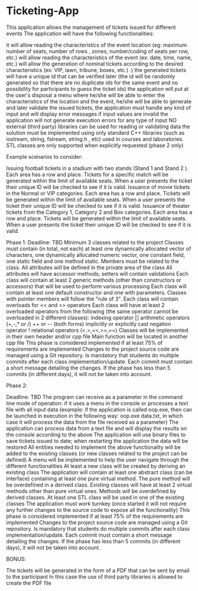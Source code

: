 # Ticketing-App
This application allows the management of tickets issued for different events
The application will have the following functionalities:

it will allow reading the characteristics of the event location (eg: maximum number of seats, number of rows , zones, number/coding of seats per row, etc.)
will allow reading the characteristics of the event (ex: date, time, name, etc.)
will allow the generation of nominal tickets according to the desired characteristics (ex: VIP, lawn, tribune, boxes, etc.) .)
the generated tickets will have a unique id that can be verified later (the id will be randomly generated so that there are no duplicate ids for the same event and no possibility for participants to guess the ticket ids)
the application will put at the user's disposal a menu where he/she will be able to enter the characteristics of the location and the event, he/she will be able to generate and later validate the issued tickets,
the application must handle any kind of input and will display error messages if input values are invalid
the application will not generate execution errors for any type of input
NO external (third party) libraries can be used for reading or validating data
the solution must be implemented using only standard C++ libraries (such as iostream, string, fstream, string.h , etc) used in courses and laboratories. STL classes are only supported when explicitly requested (phase 2 only)


Example scenarios to consider:


Issuing football tickets in a stadium with two stands (Stand 1 and Stand 2 ). Each area has a row and place. Tickets for a specific match will be generated within the limit of available seats. When a user presents the ticket their unique ID will be checked to see if it is valid.
Issuance of movie tickets in the Normal or VIP categories. Each area has a row and place. Tickets will be generated within the limit of available seats. When a user presents the ticket their unique ID will be checked to see if it is valid.
Issuance of theater tickets from the Category 1, Category 2 and Box categories. Each area has a row and place. Tickets will be generated within the limit of available seats. When a user presents the ticket their unique ID will be checked to see if it is valid.


Phase 1:
Deadline: TBD
Minimum 3 classes related to the project
Classes must contain (in total, not each) at least one dynamically allocated vector of characters, one dynamically allocated numeric vector, one constant field, one static field and one method static. Members must be related to the class.
All attributes will be defined in the private area of ​​the class
All attributes will have accessor methods; setters will contain validations
Each class will contain at least 2 generic methods (other than constructors or accessors) that will be used to perform various processing
Each class will contain at least one default constructor and one with parameters. Classes with pointer members will follow the "rule of 3".
Each class will contain overloads for << and >> operators
Each class will have at least 2 overloaded operators from the following (the same operator cannot be overloaded in 2 different classes):
indexing operator []
arithmetic operators (+,-,* or /)
++ or -- (both forms)
implicitly or explicitly cast
negation operator !
relational operators (<.>,=<,>=,==)
Classes will be implemented in their own header and/or cpp file
Main function will be located in another cpp file
This phase is considered implemented if at least 75% of requirements are implemented
Changes to the project source code are managed using a Git repository. Is mandatory that students do multiple commits after each class implementation/update. Each commit must contain a short message detailing the changes. If the phase has less than 5 commits (in different days), it will not be taken into account.

Phase 2:

Deadline: TBD
The program can receive as a parameter in the command line mode of operation: if it uses a menu in the console or processes a text file with all input data (example: if the application is called oop.exe, then can be launched in execution in the following way: oop.exe data.txt, in which case it will process the data from the file received as a parameter)
The application can process data from a text file and will display the results on the console according to the above
The application will use binary files to save tickets issued to date; when restarting the application the data will be restored
All entities needed to implement the above functionality will be added to the existing classes (or new classes related to the project can be defined)
A menu will be implemented to help the user navigate through the different functionalities
At least a new class will be created by deriving an existing class
The application will contain at least one abstract class (can be interface) containing at least one pure virtual method. The pure method will be overdefined in a derived class.
Existing classes will have at least 2 virtual methods other than pure virtual ones. Methods will be overdefined by derived classes.
At least one STL class will be used in one of the existing classes
The application must work turnkey (once started it will not require any further changes to the source code to expose all the functionality)
This phase is considered implemented if at least 75% of the requirements are implemented
Changes to the project source code are managed using a Git repository. Is mandatory that students do multiple commits after each class implementation/update. Each commit must contain a short message detailing the changes. If the phase has less than 5 commits (in different days), it will not be taken into account.

BONUS:

The tickets will be generated in the form of a PDF that can be sent by email to the participant
In this case the use of third party libraries is allowed to create the PDF file
